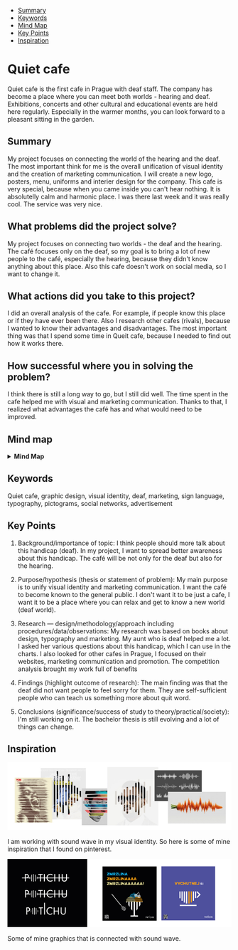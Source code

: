 - [Summary](#summary)
- [Keywords](#keywords)
- [Mind Map](#mind-map)
- [Key Points](#key-points)
- [Inspiration](#inspiration)

# Quiet cafe

Quiet cafe is the first cafe in Prague with deaf staff. The company has become a place where you can meet both worlds - hearing and deaf. Exhibitions, concerts and other cultural and educational events are held here regularly. Especially in the warmer months, you can look forward to a pleasant sitting in the garden.

## Summary

My project focuses on connecting the world of the hearing and the deaf. The most important think for me is the overall unification of visual identity and the creation of marketing communication. I will create a new logo, posters, menu, uniforms and interier design for the company. This cafe is very special, because when you came inside you can't hear nothing. It is absolutelly calm and harmonic place. I was there last week and it was really cool. The service was very nice.

## What problems did the project solve?

My project focuses on connecting two worlds - the deaf and the hearing. The café focuses only on the deaf, so my goal is to bring a lot of new people to the café, especially the hearing, because they didn't know anything about this place. Also this cafe doesn't work on social media, so I want to change it. 

## What actions did you take to this project?

I did an overall analysis of the cafe. For example, if people know this place or if they have ever been there. Also I research other cafes (rivals), because I wanted to know their advantages and disadvantages. The most important thing was that I spend some time in Queit cafe, because I needed to find out how it works there. 

## How successful where you in solving the problem?

I think there is still a long way to go, but I still did well. The time spent in the cafe helped me with visual and marketing communication. Thanks to that, I realized what advantages the café has and what would need to be improved.

## Mind map
<details>
  <summary><b>Mind Map</b></summary>
  <img alt="Gray box placeholder image, for position only." src="./img/thesis-mind-map.png">
</details>


## Keywords
Quiet cafe, graphic design, visual identity, deaf, marketing, sign language, typography, pictograms, social networks, advertisement

## Key Points

1. Background/importance of topic: I think people should more talk about this handicap (deaf). 
In my project, I want to spread better awareness about this handicap. The café will be not only for the deaf but also for the hearing.

2. Purpose/hypothesis (thesis or statement of problem):
My main purpose is to unify visual identity and marketing communication. I want the café to become known to the general public. I don't want it to be just a cafe, I want it to be a place where you can relax and get to know a new world (deaf world).

3. Research — design/methodology/approach including procedures/data/observations:
My research was based on books about design, typography and marketing. My aunt who is deaf helped me a lot. I asked her various questions about this handicap, which I can use in the charts. I also looked for other cafes in Prague, I focused on their websites, marketing communication and promotion. The competition analysis brought my work full of benefits

4. Findings (highlight outcome of research):
The main finding was that the deaf did not want people to feel sorry for them. They are self-sufficient people who can teach us something more about quit word. 

5. Conclusions (significance/success of study to theory/practical/society):
I'm still working on it. The bachelor thesis is still evolving and a lot of things can change. 

## Inspiration
![image](inspiration.jpg)


I am working with sound wave in my visual identity. So here is some of mine inspiration that I found on pinterest. 

![image](potichu.jpg)


Some of mine graphics that is connected with sound wave. 
